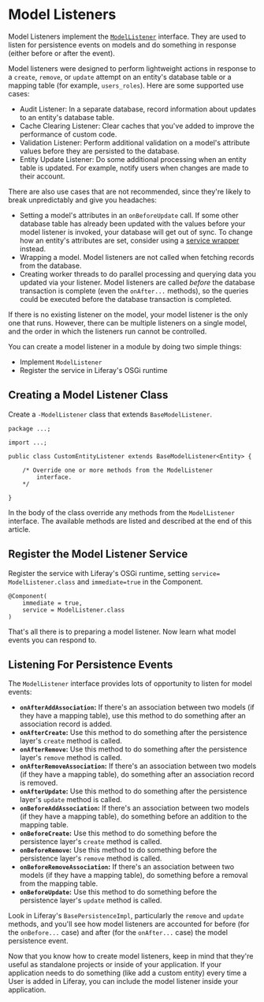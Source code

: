 # Model Listeners

Model Listeners implement the
[`ModelListener`](https://docs.liferay.com/portal/7.0/javadocs/portal-kernel/com/liferay/portal/kernel/model/ModelListener.html)
interface. They are used to listen for persistence events on models and do
something in response (either before or after the event).

Model listeners were designed to perform lightweight actions in response to a
`create`, `remove`, or `update` attempt on an entity's database table or a
mapping table (for example, `users_roles`). Here are some supported use cases:

-  Audit Listener: In a separate database, record information about updates to
   an entity's database table.
-  Cache Clearing Listener: Clear caches that you've added to improve the
   performance of custom code.
-  Validation Listener: Perform additional validation on a model's attribute
   values before they are persisted to the database.
-  Entity Update Listener: Do some additional processing when an entity table is
   updated. For example, notify users when changes are made to their account.

There are also use cases that are not recommended, since they're likely to break
unpredictably and give you headaches:

-  Setting a model's attributes in an `onBeforeUpdate` call. If some other
   database table has already been updated with the values before your model
listener is invoked, your database will get out of sync. To change how an entity's
attributes are set, consider using a [service wrapper](/develop/tutorials/-/knowledge_base/7-0/customizing-liferay-services-service-wrappers)
instead.
-  Wrapping a model. Model listeners are not called when fetching records from
   the database.
-  Creating worker threads to do parallel processing and querying data you
   updated via your listener. Model listeners are called *before* the database
transaction is complete (even the `onAfter...` methods), so the queries could be
executed before the database transaction is completed.

If there is no existing listener on the model, your model listener is the only
one that runs. However, there can be multiple listeners on a single model, and
the order in which the listeners run cannot be controlled. 

You can create a model listener in a module by doing two simple things:

-  Implement `ModelListener` 
-  Register the service in Liferay's OSGi runtime

## Creating a Model Listener Class [](id=creating-a-modellistener-class)

Create a `-ModelListener` class that extends `BaseModelListener`. 

    package ...;

    import ...;

    public class CustomEntityListener extends BaseModelListener<Entity> {

        /* Override one or more methods from the ModelListener 
            interface.
        */
        
    }

In the body of the class override any methods from the `ModelListener`
interface. The available methods are listed and described at the end of this
article.

## Register the Model Listener Service

Register the service with Liferay's OSGi runtime, setting `service=
ModelListener.class` and `immediate=true` in the Component.

    @Component(
        immediate = true,
        service = ModelListener.class
    )

That's all there is to preparing a model listener. Now learn what model events
you can respond to.

## Listening For Persistence Events

The `ModelListener` interface provides lots of opportunity to listen for model
events:

-  **`onAfterAddAssociation`:** If there's an association between two models (if
   they have a mapping table), use this method to do something after an
association record is added.
-  **`onAfterCreate`:** Use this method to do something after the persistence
   layer's `create` method is called.
-  **`onAfterRemove`:** Use this method to do something after the persistence
   layer's `remove` method is called.
-  **`onAfterRemoveAssociation`:** If there's an association between two models
   (if they have a mapping table), do something after an association record is
removed.
-  **`onAfterUpdate`:** Use this method to do something after the persistence
   layer's `update` method is called.
-  **`onBeforeAddAssociation`:** If there's an association between two models (if
   they have a mapping table), do something before an addition to the mapping
table.
-  **`onBeforeCreate`:** Use this method to do something before the persistence
   layer's `create` method is called.
-  **`onBeforeRemove`:** Use this method to do something before the persistence
   layer's `remove` method is called.
-  **`onBeforeRemoveAssociation`:** If there's an association between two models (if
   they have a mapping table), do something before a removal from the mapping
table.
-  **`onBeforeUpdate`:** Use this method to do something before the persistence
   layer's `update` method is called.

Look in Liferay's `BasePersistenceImpl`, particularly the `remove` and `update` methods,
and you'll see how model listeners are accounted for before (for the `onBefore...` case)
and after (for the `onAfter...` case) the model persistence event.

Now that you know how to create model listeners, keep in mind that they're
useful as standalone projects or inside of your application. If your application
needs to do something (like add a custom entity) every time a User is added in
Liferay, you can include the model listener inside your application.
